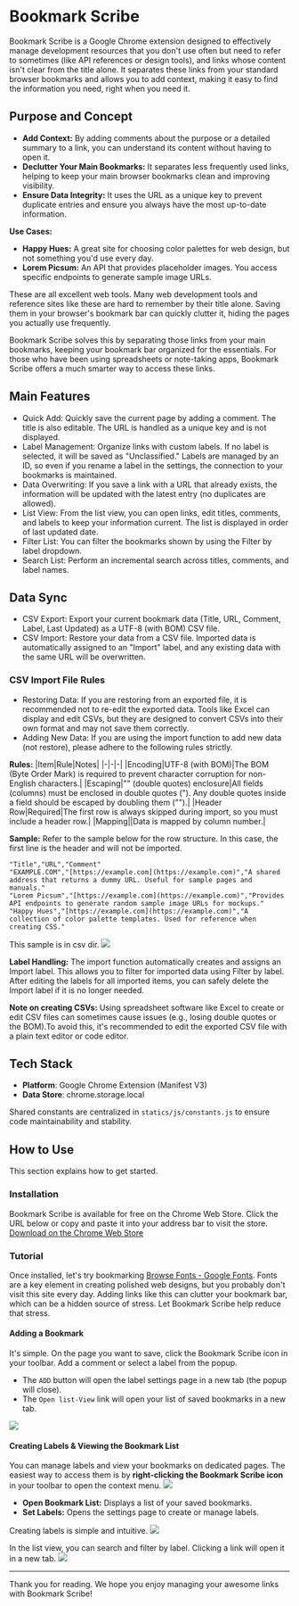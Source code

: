 # Bookmark Scribe
Bookmark Scribe is a Google Chrome extension designed to effectively manage development resources that you don't use often but need to refer to sometimes (like API references or design tools), and links whose content isn't clear from the title alone. It separates these links from your standard browser bookmarks and allows you to add context, making it easy to find the information you need, right when you need it.

## Purpose and Concept
- **Add Context:** By adding comments about the purpose or a detailed summary to a link, you can understand its content without having to open it.
- **Declutter Your Main Bookmarks:** It separates less frequently used links, helping to keep your main browser bookmarks clean and improving visibility.
- **Ensure Data Integrity:** It uses the URL as a unique key to prevent duplicate entries and ensure you always have the most up-to-date information.
 
**Use Cases:**
- **Happy Hues:** A great site for choosing color palettes for web design, but not something you'd use every day.
- **Lorem Picsum:** An API that provides placeholder images. You access specific endpoints to generate sample image URLs.

These are all excellent web tools.
Many web development tools and reference sites like these are hard to remember by their title alone. Saving them in your browser's bookmark bar can quickly clutter it, hiding the pages you actually use frequently.

Bookmark Scribe solves this by separating those links from your main bookmarks, keeping your bookmark bar organized for the essentials. For those who have been using spreadsheets or note-taking apps, Bookmark Scribe offers a much smarter way to access these links.

## Main Features
- Quick Add: Quickly save the current page by adding a comment. The title is also editable. The URL is handled as a unique key and is not displayed.
- Label Management: Organize links with custom labels. If no label is selected, it will be saved as "Unclassified." Labels are managed by an ID, so even if you rename a label in the settings, the connection to your bookmarks is maintained.
- Data Overwriting: If you save a link with a URL that already exists, the information will be updated with the latest entry (no duplicates are allowed).
- List View: From the list view, you can open links, edit titles, comments, and labels to keep your information current. The list is displayed in order of last updated date.
- Filter List: You can filter the bookmarks shown by using the Filter by label dropdown.
- Search List: Perform an incremental search across titles, comments, and label names.

## Data Sync
- CSV Export: Export your current bookmark data (Title, URL, Comment, Label, Last Updated) as a UTF-8 (with BOM) CSV file.
- CSV Import: Restore your data from a CSV file. Imported data is automatically assigned to an "Import" label, and any existing data with the same URL will be overwritten.

### CSV Import File Rules
- Restoring Data: If you are restoring from an exported file, it is recommended not to re-edit the exported data. Tools like Excel can display and edit CSVs, but they are designed to convert CSVs into their own format and may not save them correctly.
- Adding New Data: If you are using the import function to add new data (not restore), please adhere to the following rules strictly.

**Rules:**
|Item|Rule|Notes|
|-|-|-|
|Encoding|UTF-8 (with BOM)|The BOM (Byte Order Mark) is required to prevent character corruption for non-English characters.|
|Escaping|"" (double quotes) enclosure|All fields (columns) must be enclosed in double quotes ("). Any double quotes inside a field should be escaped by doubling them ("").|
|Header Row|Required|The first row is always skipped during import, so you must include a header row.|
|Mapping||Data is mapped by column number.|

**Sample:** Refer to the sample below for the row structure. In this case, the first line is the header and will not be imported.
```text
"Title","URL","Comment"
"EXAMPLE.COM","[https://example.com](https://example.com)","A shared address that returns a dummy URL. Useful for sample pages and manuals."
"Lorem Picsum","[https://example.com](https://example.com)","Provides API endpoints to generate random sample image URLs for mockups."
"Happy Hues","[https://example.com](https://example.com)","A collection of color palette templates. Used for reference when creating CSS."
```
This sample is in csv dir.
<img src="/exclude/img/reamme-sample-001.png">

**Label Handling:** The import function automatically creates and assigns an Import label. This allows you to filter for imported data using Filter by label. After editing the labels for all imported items, you can safely delete the Import label if it is no longer needed.

**Note on creating CSVs:** Using spreadsheet software like Excel to create or edit CSV files can sometimes cause issues (e.g., losing double quotes or the BOM).To avoid this, it's recommended to edit the exported CSV file with a plain text editor or code editor.

## Tech Stack
- **Platform**: Google Chrome Extension (Manifest V3)
- **Data Store**: chrome.storage.local

Shared constants are centralized in `statics/js/constants.js` to ensure code maintainability and stability.

## How to Use
This section explains how to get started.

### Installation
Bookmark Scribe is available for free on the Chrome Web Store.
Click the URL below or copy and paste it into your address bar to visit the store.
[Download on the Chrome Web Store]()

### Tutorial
Once installed, let's try bookmarking [Browse Fonts - Google Fonts](https://fonts.google.com). Fonts are a key element in creating polished web designs, but you probably don't visit this site every day. Adding links like this can clutter your bookmark bar, which can be a hidden source of stress. Let Bookmark Scribe help reduce that stress.

#### Adding a Bookmark
It's simple. On the page you want to save, click the Bookmark Scribe icon in your toolbar. Add a comment or select a label from the popup.
- The `ADD` button will open the label settings page in a new tab (the popup will close).
- The `Open list-View` link will open your list of saved bookmarks in a new tab.

<img src="/exclude/img/readme-sample-002.png">

#### Creating Labels & Viewing the Bookmark List
You can manage labels and view your bookmarks on dedicated pages.
The easiest way to access them is by **right-clicking the Bookmark Scribe icon** in your toolbar to open the context menu.
<img src="/exclude/img/readme-sample-003.png">
- **Open Bookmark List:** Displays a list of your saved bookmarks.
- **Set Labels:** Opens the settings page to create or manage labels.

Creating labels is simple and intuitive.
<img src="/exclude/img/readme-sample-004.png">

In the list view, you can search and filter by label. Clicking a link will open it in a new tab.
<img src="/exclude/img/readme-sample-005.png">

---

Thank you for reading.
We hope you enjoy managing your awesome links with Bookmark Scribe!
